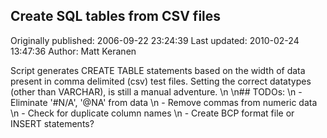 ## Create SQL tables from CSV files

Originally published: 2006-09-22 23:24:39
Last updated: 2010-02-24 13:47:36
Author: Matt Keranen

Script generates CREATE TABLE statements based on the width of data present in comma delimited (csv) test files. Setting the correct datatypes (other than VARCHAR), is still a manual adventure.\n\n## TODOs:\n - Eliminate '#N/A', '@NA' from data\n - Remove commas from numeric data\n - Check for duplicate column names\n - Create BCP format file or INSERT statements?